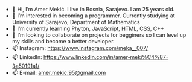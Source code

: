 - 👋 Hi, I’m Amer Mekić. I live in Bosnia, Sarajevo. I am 25 years old.
- 👀 I’m interested in becoming a programmer. Currently studying at University of Sarajevo, Department of Mathematics
- 🌱 I’m currently learning Phyton, JavaScript, HTML, CSS, C++
- 💞️ I’m looking to collaborate on projects for begginers so I can level up my skills and become a better developer.
- 📫 Instagram: https://www.instagram.com/meka__007/
- 📫 LinkedIn: https://www.linkedin.com/in/amer-meki%C4%87-3a50191a1/
- 📫 E-mail: amer.mekic.95@gmail.com

<!---
AmerMekic/AmerMekic is a ✨ special ✨ repository because its `README.md` (this file) appears on your GitHub profile.
You can click the Preview link to take a look at your changes.
--->
